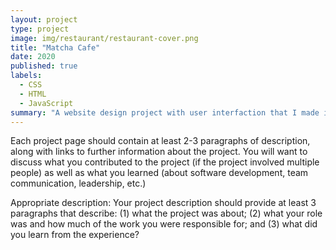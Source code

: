 ```yaml
---
layout: project
type: project
image: img/restaurant/restaurant-cover.png
title: "Matcha Cafe"
date: 2020
published: true
labels:
  - CSS
  - HTML
  - JavaScript
summary: "A website design project with user interfaction that I made in high school."
---
```


Each project page should contain at least 2-3 paragraphs of description, along with links to further information about the project. You will want to discuss what you contributed to the project (if the project involved multiple people) as well as what you learned (about software development, team communication, leadership, etc.)

Appropriate description: Your project description should provide at least 3 paragraphs that describe: (1) what the project was about; (2) what your role was and how much of the work you were responsible for; and (3) what did you learn from the experience?